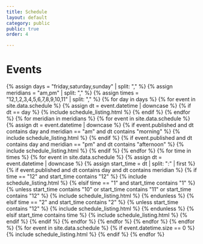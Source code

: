 ```yaml
---
title: Schedule
layout: default
category: public
public: true
order: 4

---
```

# Events

{% assign days = "friday,saturday,sunday" | split: "," %}
{% assign meridians = "am,pm" | split: "," %}
{% assign times = "12,1,2,3,4,5,6,7,8,9,10,11" | split: "," %}
{% for day in days %}
{% for event in site.data.schedule %}
{% assign dt = event.datetime | downcase %}
{%   if dt == day %}
{%     include schedule_listing.html %}
{%   endif %}
{% endfor %}
{% for meridian in meridians %}
{% for event in site.data.schedule %}
{%   assign dt = event.datetime | downcase %}
{%   if event.published and dt contains day and meridian == "am" and dt contains "morning" %}
{%     include schedule_listing.html %}
{%   endif %}
{%   if event.published and dt contains day and meridian == "pm" and dt contains "afternoon" %}
{%     include schedule_listing.html %}
{%   endif %}
{% endfor %}
{% for time in times %}
{%   for event in site.data.schedule %}
{%     assign dt = event.datetime | downcase %}
{%     assign start_time = dt | split: ":" | first %}
{%     if event.published and dt contains day and dt contains meridian %}
{%       if time == "12" and start_time contains "12" %}
{%         include schedule_listing.html %}
{%       elsif time == "1" and start_time contains "1" %}
{%         unless start_time contains "10" or start_time contains "11" or start_time contains "12" %}
{%           include schedule_listing.html %}
{%         endunless %}
{%       elsif time == "2" and start_time contains "2" %}
{%         unless start_time contains "12" %}
{%           include schedule_listing.html %}
{%         endunless %}
{%       elsif start_time contains time %}
{%         include schedule_listing.html %}
{%       endif %}
{%     endif %}
{%   endfor %}
{% endfor %}
{% endfor %}
{% endfor %}
{% for event in site.data.schedule %}
{%   if event.datetime.size == 0 %}
{%     include schedule_listing.html %}
{%   endif %}
{% endfor %}
